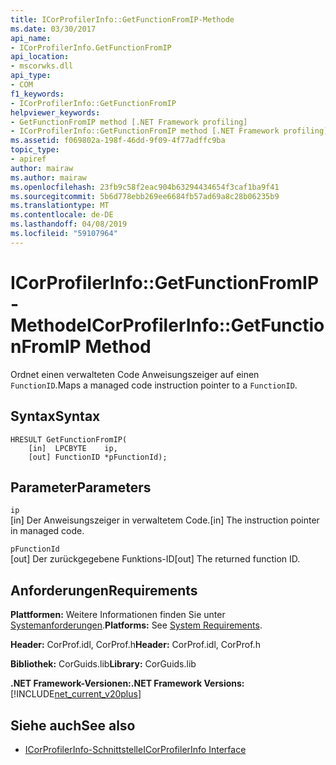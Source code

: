 ```yaml
---
title: ICorProfilerInfo::GetFunctionFromIP-Methode
ms.date: 03/30/2017
api_name:
- ICorProfilerInfo.GetFunctionFromIP
api_location:
- mscorwks.dll
api_type:
- COM
f1_keywords:
- ICorProfilerInfo::GetFunctionFromIP
helpviewer_keywords:
- GetFunctionFromIP method [.NET Framework profiling]
- ICorProfilerInfo::GetFunctionFromIP method [.NET Framework profiling]
ms.assetid: f069802a-198f-46dd-9f09-4f77adffc9ba
topic_type:
- apiref
author: mairaw
ms.author: mairaw
ms.openlocfilehash: 23fb9c58f2eac904b63294434654f3caf1ba9f41
ms.sourcegitcommit: 5b6d778ebb269ee6684fb57ad69a8c28b06235b9
ms.translationtype: MT
ms.contentlocale: de-DE
ms.lasthandoff: 04/08/2019
ms.locfileid: "59107964"
---
```

# <a name="icorprofilerinfogetfunctionfromip-method"></a><span data-ttu-id="90651-102">ICorProfilerInfo::GetFunctionFromIP-Methode</span><span class="sxs-lookup"><span data-stu-id="90651-102">ICorProfilerInfo::GetFunctionFromIP Method</span></span>
<span data-ttu-id="90651-103">Ordnet einen verwalteten Code Anweisungszeiger auf einen `FunctionID`.</span><span class="sxs-lookup"><span data-stu-id="90651-103">Maps a managed code instruction pointer to a `FunctionID`.</span></span>  
  
## <a name="syntax"></a><span data-ttu-id="90651-104">Syntax</span><span class="sxs-lookup"><span data-stu-id="90651-104">Syntax</span></span>  
  
```  
HRESULT GetFunctionFromIP(  
    [in]  LPCBYTE    ip,  
    [out] FunctionID *pFunctionId);  
```  
  
## <a name="parameters"></a><span data-ttu-id="90651-105">Parameter</span><span class="sxs-lookup"><span data-stu-id="90651-105">Parameters</span></span>  
 `ip`  
 <span data-ttu-id="90651-106">[in] Der Anweisungszeiger in verwaltetem Code.</span><span class="sxs-lookup"><span data-stu-id="90651-106">[in] The instruction pointer in managed code.</span></span>  
  
 `pFunctionId`  
 <span data-ttu-id="90651-107">[out] Der zurückgegebene Funktions-ID</span><span class="sxs-lookup"><span data-stu-id="90651-107">[out] The returned function ID.</span></span>  
  
## <a name="requirements"></a><span data-ttu-id="90651-108">Anforderungen</span><span class="sxs-lookup"><span data-stu-id="90651-108">Requirements</span></span>  
 <span data-ttu-id="90651-109">**Plattformen:** Weitere Informationen finden Sie unter [Systemanforderungen](../../../../docs/framework/get-started/system-requirements.md).</span><span class="sxs-lookup"><span data-stu-id="90651-109">**Platforms:** See [System Requirements](../../../../docs/framework/get-started/system-requirements.md).</span></span>  
  
 <span data-ttu-id="90651-110">**Header:** CorProf.idl, CorProf.h</span><span class="sxs-lookup"><span data-stu-id="90651-110">**Header:** CorProf.idl, CorProf.h</span></span>  
  
 <span data-ttu-id="90651-111">**Bibliothek:** CorGuids.lib</span><span class="sxs-lookup"><span data-stu-id="90651-111">**Library:** CorGuids.lib</span></span>  
  
 **<span data-ttu-id="90651-112">.NET Framework-Versionen:</span><span class="sxs-lookup"><span data-stu-id="90651-112">.NET Framework Versions:</span></span>** [!INCLUDE[net_current_v20plus](../../../../includes/net-current-v20plus-md.md)]  
  
## <a name="see-also"></a><span data-ttu-id="90651-113">Siehe auch</span><span class="sxs-lookup"><span data-stu-id="90651-113">See also</span></span>

- [<span data-ttu-id="90651-114">ICorProfilerInfo-Schnittstelle</span><span class="sxs-lookup"><span data-stu-id="90651-114">ICorProfilerInfo Interface</span></span>](../../../../docs/framework/unmanaged-api/profiling/icorprofilerinfo-interface.md)
